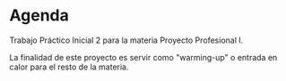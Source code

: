 # Agenda
Trabajo Práctico Inicial 2 para la materia Proyecto Profesional I.

La finalidad de este proyecto es servir como "warming-up" o entrada en calor para el resto de la materia.
